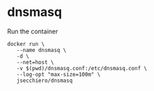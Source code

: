 # dnsmasq

Run the container

```
docker run \
   --name dnsmasq \
   -d \
   --net=host \
   -v $(pwd)/dnsmasq.conf:/etc/dnsmasq.conf \
   --log-opt "max-size=100m" \
   jsecchiero/dnsmasq
```

